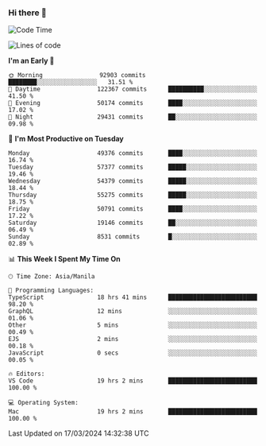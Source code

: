 ### Hi there 👋

<!--START_SECTION:waka-->
![Code Time](http://img.shields.io/badge/Code%20Time-4%2C962%20hrs%2055%20mins-blue)

![Lines of code](https://img.shields.io/badge/From%20Hello%20World%20I%27ve%20Written-122.1%20million%20lines%20of%20code-blue)

**I'm an Early 🐤** 

```text
🌞 Morning                92903 commits       ████████░░░░░░░░░░░░░░░░░   31.51 % 
🌆 Daytime                122367 commits      ██████████░░░░░░░░░░░░░░░   41.50 % 
🌃 Evening                50174 commits       ████░░░░░░░░░░░░░░░░░░░░░   17.02 % 
🌙 Night                  29431 commits       ██░░░░░░░░░░░░░░░░░░░░░░░   09.98 % 
```
📅 **I'm Most Productive on Tuesday** 

```text
Monday                   49376 commits       ████░░░░░░░░░░░░░░░░░░░░░   16.74 % 
Tuesday                  57377 commits       █████░░░░░░░░░░░░░░░░░░░░   19.46 % 
Wednesday                54379 commits       █████░░░░░░░░░░░░░░░░░░░░   18.44 % 
Thursday                 55275 commits       █████░░░░░░░░░░░░░░░░░░░░   18.75 % 
Friday                   50791 commits       ████░░░░░░░░░░░░░░░░░░░░░   17.22 % 
Saturday                 19146 commits       ██░░░░░░░░░░░░░░░░░░░░░░░   06.49 % 
Sunday                   8531 commits        █░░░░░░░░░░░░░░░░░░░░░░░░   02.89 % 
```


📊 **This Week I Spent My Time On** 

```text
🕑︎ Time Zone: Asia/Manila

💬 Programming Languages: 
TypeScript               18 hrs 41 mins      █████████████████████████   98.20 % 
GraphQL                  12 mins             ░░░░░░░░░░░░░░░░░░░░░░░░░   01.06 % 
Other                    5 mins              ░░░░░░░░░░░░░░░░░░░░░░░░░   00.49 % 
EJS                      2 mins              ░░░░░░░░░░░░░░░░░░░░░░░░░   00.18 % 
JavaScript               0 secs              ░░░░░░░░░░░░░░░░░░░░░░░░░   00.05 % 

🔥 Editors: 
VS Code                  19 hrs 2 mins       █████████████████████████   100.00 % 

💻 Operating System: 
Mac                      19 hrs 2 mins       █████████████████████████   100.00 % 
```


 Last Updated on 17/03/2024 14:32:38 UTC
<!--END_SECTION:waka-->


<!--
**rad182/rad182** is a ✨ _special_ ✨ repository because its `README.md` (this file) appears on your GitHub profile.

Here are some ideas to get you started:

- 🔭 I’m currently working on ...
- 🌱 I’m currently learning ...
- 👯 I’m looking to collaborate on ...
- 🤔 I’m looking for help with ...
- 💬 Ask me about ...
- 📫 How to reach me: ...
- 😄 Pronouns: ...
- ⚡ Fun fact: ...
-->
